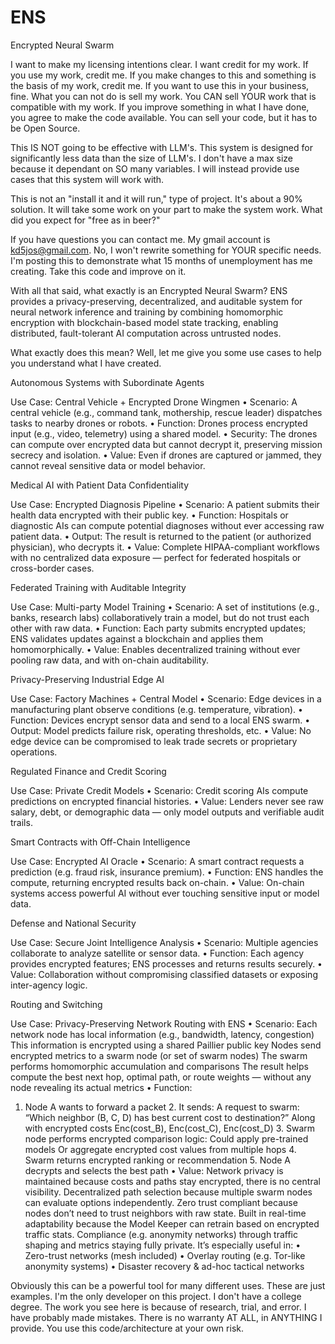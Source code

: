# ENS
Encrypted Neural Swarm

I want to make my licensing intentions clear. I want credit for my work. If you use my work, credit me. If you make changes to this and something is the basis of my work, credit me. If you want to use this in your business, fine. What you can not do is sell my work. You CAN sell YOUR work that is compatible with my work. If you improve something in what I have done, you agree to make the code available. You can sell your code, but it has to be Open Source.

This IS NOT going to be effective with LLM's. This system is designed for significantly less data than the size of LLM's. I don't have a max size because it dependant on SO many variables. I will instead provide use cases that this system will work with.

This is not an "install it and it will run," type of project. It's about a 90% solution. It will take some work on your part to make the system work. What did you expect for "free as in beer?"

If you have questions you can contact me. My gmail account is kd5jos@gmail.com. No, I won't rewrite something for YOUR specific needs. I'm posting this to demonstrate what 15 months of unemployment has me creating. Take this code and improve on it.

With all that said, what exactly is an Encrypted Neural Swarm?
ENS provides a privacy-preserving, decentralized, and auditable system for neural network inference and training by combining homomorphic encryption with blockchain-based model state tracking, enabling distributed, fault-tolerant AI computation across untrusted nodes.

What exactly does this mean? Well, let me give you some use cases to help you understand what I have created.

Autonomous Systems with Subordinate Agents

Use Case: Central Vehicle + Encrypted Drone Wingmen
	•	Scenario: A central vehicle (e.g., command tank, mothership, rescue leader) dispatches tasks to nearby drones or robots.
	•	Function: Drones process encrypted input (e.g., video, telemetry) using a shared model.
	•	Security: The drones can compute over encrypted data but cannot decrypt it, preserving mission secrecy and isolation.
	•	Value: Even if drones are captured or jammed, they cannot reveal sensitive data or model behavior.

 Medical AI with Patient Data Confidentiality

Use Case: Encrypted Diagnosis Pipeline
	•	Scenario: A patient submits their health data encrypted with their public key.
	•	Function: Hospitals or diagnostic AIs can compute potential diagnoses without ever accessing raw patient data.
	•	Output: The result is returned to the patient (or authorized physician), who decrypts it.
	•	Value: Complete HIPAA-compliant workflows with no centralized data exposure — perfect for federated hospitals or cross-border cases.

 Federated Training with Auditable Integrity

Use Case: Multi-party Model Training
	•	Scenario: A set of institutions (e.g., banks, research labs) collaboratively train a model, but do not trust each other with raw data.
	•	Function: Each party submits encrypted updates; ENS validates updates against a blockchain and applies them homomorphically.
	•	Value: Enables decentralized training without ever pooling raw data, and with on-chain auditability.

 Privacy-Preserving Industrial Edge AI

Use Case: Factory Machines + Central Model
	•	Scenario: Edge devices in a manufacturing plant observe conditions (e.g. temperature, vibration).
	•	Function: Devices encrypt sensor data and send to a local ENS swarm.
	•	Output: Model predicts failure risk, operating thresholds, etc.
	•	Value: No edge device can be compromised to leak trade secrets or proprietary operations.

 Regulated Finance and Credit Scoring

Use Case: Private Credit Models
	•	Scenario: Credit scoring AIs compute predictions on encrypted financial histories.
	•	Value: Lenders never see raw salary, debt, or demographic data — only model outputs and verifiable audit trails.

 Smart Contracts with Off-Chain Intelligence

Use Case: Encrypted AI Oracle
	•	Scenario: A smart contract requests a prediction (e.g. fraud risk, insurance premium).
	•	Function: ENS handles the compute, returning encrypted results back on-chain.
	•	Value: On-chain systems access powerful AI without ever touching sensitive input or model data.

 Defense and National Security

Use Case: Secure Joint Intelligence Analysis
	•	Scenario: Multiple agencies collaborate to analyze satellite or sensor data.
	•	Function: Each agency provides encrypted features; ENS processes and returns results securely.
	•	Value: Collaboration without compromising classified datasets or exposing inter-agency logic.

 Routing and Switching

 Use Case: Privacy-Preserving Network Routing with ENS
	•	Scenario: 
   Each network node has local information (e.g., bandwidth, latency, congestion)
	 This information is encrypted using a shared Paillier public key
	 Nodes send encrypted metrics to a swarm node (or set of swarm nodes)
	 The swarm performs homomorphic accumulation and comparisons
	 The result helps compute the best next hop, optimal path, or route weights — without any node revealing its actual metrics
  •	Function:
  1.	Node A wants to forward a packet
	2.	It sends:
	  A request to swarm: “Which neighbor (B, C, D) has best current cost to destination?”
	  Along with encrypted costs Enc(cost_B), Enc(cost_C), Enc(cost_D)
	3.	Swarm node performs encrypted comparison logic:
	  Could apply pre-trained models
	  Or aggregate encrypted cost values from multiple hops
	4.	Swarm returns encrypted ranking or recommendation
	5.	Node A decrypts and selects the best path
	•	Value:
    Network privacy	 is maintained because costs and paths stay encrypted, there is no central visibility.
    Decentralized path selection because multiple swarm nodes can evaluate options independently.
    Zero trust compliant because nodes don’t need to trust neighbors with raw state.
    Built in real-time adaptability	because the Model Keeper can retrain based on encrypted traffic stats.
    Compliance (e.g. anonymity networks)	through traffic shaping and metrics staying fully private.
It’s especially useful in:
	•	Zero-trust networks (mesh included)
	•	Overlay routing (e.g. Tor-like anonymity systems)
	•	Disaster recovery & ad-hoc tactical networks

Obviously this can be a powerful tool for many different uses. These are just examples. I'm the only developer on this project. I don't have a college degree. The work you see here is because of research, trial, and error. I have probably made mistakes. There is no warranty AT ALL, in ANYTHING I provide. You use this code/architecture at your own risk.

